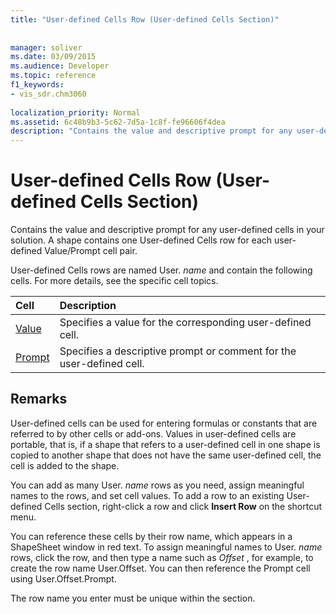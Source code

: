 ```yaml
---
title: "User-defined Cells Row (User-defined Cells Section)"
 
 
manager: soliver
ms.date: 03/09/2015
ms.audience: Developer
ms.topic: reference
f1_keywords:
- vis_sdr.chm3060
 
localization_priority: Normal
ms.assetid: 6c48b9b3-5c62-7d5a-1c8f-fe96606f4dea
description: "Contains the value and descriptive prompt for any user-defined cells in your solution. A shape contains one User-defined Cells row for each user-defined Value/Prompt cell pair."
---
```


# User-defined Cells Row (User-defined Cells Section)

Contains the value and descriptive prompt for any user-defined cells in your solution. A shape contains one User-defined Cells row for each user-defined Value/Prompt cell pair.
  
User-defined Cells rows are named User. *name*  and contain the following cells. For more details, see the specific cell topics. 
  
|**Cell**|**Description**|
|:-----|:-----|
|[Value](value-cell-user-defined-cells-section.md) <br/> |Specifies a value for the corresponding user-defined cell.  <br/> |
|[Prompt](prompt-cell-user-defined-cells-section.md) <br/> |Specifies a descriptive prompt or comment for the user-defined cell.  <br/> |
   
## Remarks

User-defined cells can be used for entering formulas or constants that are referred to by other cells or add-ons. Values in user-defined cells are portable, that is, if a shape that refers to a user-defined cell in one shape is copied to another shape that does not have the same user-defined cell, the cell is added to the shape.
  
 You can add as many User.  *name*  rows as you need, assign meaningful names to the rows, and set cell values. To add a row to an existing User-defined Cells section, right-click a row and click **Insert Row** on the shortcut menu. 
  
You can reference these cells by their row name, which appears in a ShapeSheet window in red text. To assign meaningful names to User. *name*  rows, click the row, and then type a name such as  *Offset*  , for example, to create the row name User.Offset. You can then reference the Prompt cell using User.Offset.Prompt. 
  
The row name you enter must be unique within the section.
  

